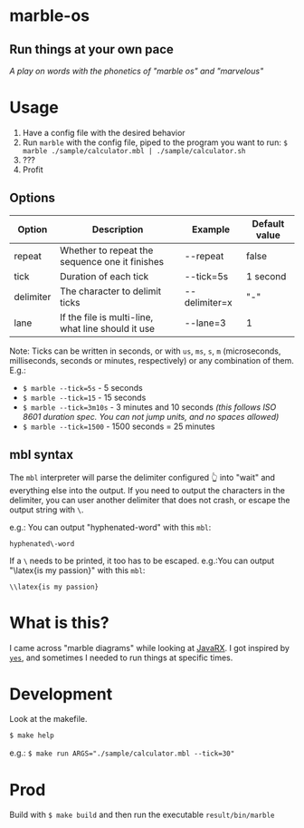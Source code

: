 # marble-os
## Run things at your own pace
_A play on words with the phonetics of "marble os" and "marvelous"_

# Usage
1. Have a config file with the desired behavior
1. Run `marble` with the config file, piped to the program you want to run: `$ marble ./sample/calculator.mbl | ./sample/calculator.sh`
1. ???
1. Profit

## Options
| Option    | Description                                        | Example       | Default value |
|-----------|----------------------------------------------------|---------------|---------------|
| repeat    | Whether to repeat the sequence one it finishes     | --repeat      | false         |
| tick      | Duration of each tick                              | --tick=5s     | 1 second      |
| delimiter | The character to delimit ticks                     | --delimiter=x | "-"           |
| lane      | If the file is multi-line, what line should it use | --lane=3      | 1             |

Note: Ticks can be written in seconds, or with `us`, `ms`, `s`, `m` (microseconds, milliseconds, seconds or minutes, respectively) or any combination of them.
E.g.: 
* `$ marble --tick=5s` - 5 seconds
* `$ marble --tick=15` - 15 seconds
* `$ marble --tick=3m10s` - 3 minutes and 10 seconds _(this follows ISO 8601 duration spec. You can not jump units, and no spaces allowed)_
* `$ marble --tick=1500` - 1500 seconds = 25 minutes

## mbl syntax
The `mbl` interpreter will parse the delimiter configured 👆 into "wait" and everything else into the output.
If you need to output the characters in the delimiter, you can user another delimiter that does not crash, or escape the output string with `\`.

e.g.: You can output "hyphenated-word" with this `mbl`:
```mbl
hyphenated\-word
```

If a `\` needs to be printed, it too has to be escaped.
e.g.:You can output "\latex{is my passion}" with this `mbl`:
```mbl
\\latex{is my passion}
```

# What is this?
I came across "marble diagrams" while looking at [JavaRX](https://rxjs-dev.firebaseapp.com/guide/testing/marble-testing).
I got inspired by [`yes`](https://man7.org/linux/man-pages/man1/yes.1.html), and sometimes I needed to run things at specific times.

# Development
Look at the makefile.
```bash
$ make help
```

e.g.: `$ make run ARGS="./sample/calculator.mbl --tick=30"`

# Prod
Build with `$ make build` and then run the executable `result/bin/marble`